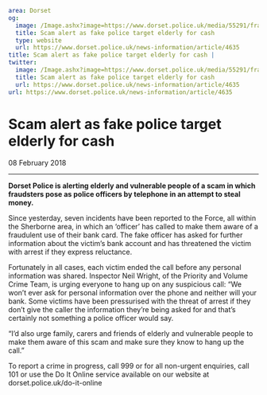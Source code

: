 ```yaml
area: Dorset
og:
  image: /Image.ashx?image=https://www.dorset.police.uk/media/55291/fraud-facebook.jpg&amp;amp;width=150
  title: Scam alert as fake police target elderly for cash
  type: website
  url: https://www.dorset.police.uk/news-information/article/4635
title: Scam alert as fake police target elderly for cash |
twitter:
  image: /Image.ashx?image=https://www.dorset.police.uk/media/55291/fraud-facebook.jpg&amp;amp;width=150
  title: Scam alert as fake police target elderly for cash
  url: https://www.dorset.police.uk/news-information/article/4635
url: https://www.dorset.police.uk/news-information/article/4635
```

# Scam alert as fake police target elderly for cash

08 February 2018

* * *

**Dorset Police is alerting elderly and vulnerable people of a scam in which fraudsters pose as police officers by telephone in an attempt to steal money.**

Since yesterday, seven incidents have been reported to the Force, all within the Sherborne area, in which an ‘officer’ has called to make them aware of a fraudulent use of their bank card. The fake officer has asked for further information about the victim’s bank account and has threatened the victim with arrest if they express reluctance.

Fortunately in all cases, each victim ended the call before any personal information was shared. Inspector Neil Wright, of the Priority and Volume Crime Team, is urging everyone to hang up on any suspicious call: “We won’t ever ask for personal information over the phone and neither will your bank. Some victims have been pressurised with the threat of arrest if they don’t give the caller the information they’re being asked for and that’s certainly not something a police officer would say.

“I’d also urge family, carers and friends of elderly and vulnerable people to make them aware of this scam and make sure they know to hang up the call.”

To report a crime in progress, call 999 or for all non-urgent enquiries, call 101 or use the Do It Online service available on our website at dorset.police.uk/do-it-online
